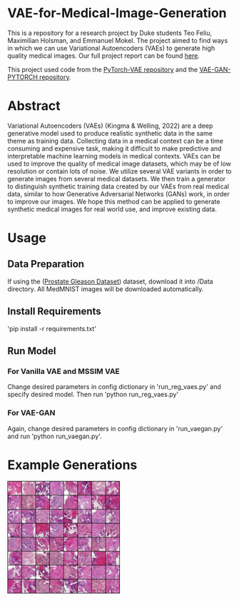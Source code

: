# VAE-for-Medical-Image-Generation

This is a repository for a research project by Duke students Teo Feliu, Maximilian Holsman, and Emmanuel Mokel. The project aimed to find ways in which we can use Variational Autoencoders (VAEs) to generate high quality medical images. Our full project report can be found [here](https://github.com/maxholsman/VAE-for-Medical-Image-Generation/blob/main/CS_675_Final_Project_Writeup.pdf). 

This project used code from the [PyTorch-VAE repository](https://github.com/AntixK/PyTorch-VAE) and the [VAE-GAN-PYTORCH repository](https://github.com/rishabhd786/VAE-GAN-PYTORCH). 

# Abstract
Variational Autoencoders (VAEs) (Kingma & Welling, 2022) are a deep generative model used to produce realistic synthetic data in the same theme as training data. Collecting data in a medical context can be a time consuming and expensive task, making it difficult to make predictive and interpretable machine learning models in medical contexts. VAEs can be used to improve the quality of medical image datasets, which may be of low resolution or contain lots of noise. We utilize several VAE variants in order to generate images from several medical datasets. We then train a generator to distinguish synthetic training data created by our VAEs from real medical data, similar to how Generative Adversarial Networks (GANs) work, in order to improve our images. We hope this method can be applied to generate synthetic medical images for real world use, and improve
existing data.

# Usage
## Data Preparation
If using the ([Prostate Gleason Dataset](https://github.com/MicheleDamian/prostate-gleason-dataset/tree/master)) dataset, download it into /Data directory. All MedMNIST images will be downloaded automatically. 
## Install Requirements
'pip install -r requirements.txt'
## Run Model
### For Vanilla VAE and MSSIM VAE
Change desired parameters in config dictionary in 'run_reg_vaes.py' and specify desired model. Then run 'python run_reg_vaes.py'
### For VAE-GAN
Again, change desired parameters in config dictionary in 'run_vaegan.py' and run 'python run_vaegan.py'. 

# Example Generations
<!-- ### Training Images -->
<!-- ![Training Examples](./examples.png) -->
<!-- <img src='./examples.png' style="width: 75%"></img> -->
<!-- ![Generated Images](./Prostate_VAEGAN.png) -->

<img src="./Prostate_VAEGAN.png" style="width: 50%; margin-left: auto; margin-right: auto;">



